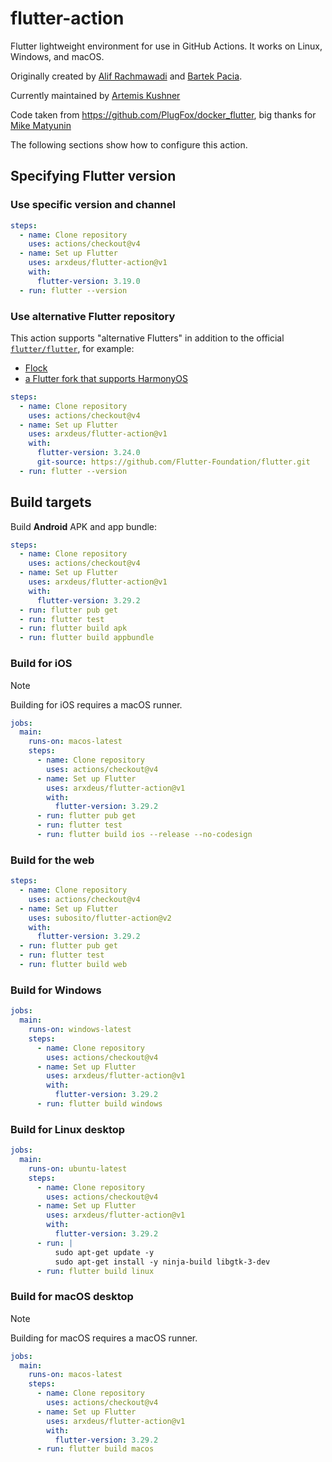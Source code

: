 # flutter-action

Flutter lightweight environment for use in GitHub Actions. It works on Linux, Windows, and
macOS.

Originally created by [Alif Rachmawadi] and [Bartek Pacia].

Currently maintained by [Artemis Kushner](https://github.com/arxdeus)

Code taken from https://github.com/PlugFox/docker_flutter, big thanks for [Mike Matyunin](https://github.com/plugfox)

The following sections show how to configure this action.

## Specifying Flutter version

### Use specific version and channel

```yaml
steps:
  - name: Clone repository
    uses: actions/checkout@v4
  - name: Set up Flutter
    uses: arxdeus/flutter-action@v1
    with:
      flutter-version: 3.19.0
  - run: flutter --version
```

### Use alternative Flutter repository

This action supports "alternative Flutters" in addition to the official
[`flutter/flutter`](https://github.com/flutter/flutter), for example:
- [Flock](https://github.com/Flutter-Foundation/flutter.git)
- [a Flutter fork that supports
  HarmonyOS](https://gitee.com/harmonycommando_flutter/flutter.git)

```yaml
steps:
  - name: Clone repository
    uses: actions/checkout@v4
  - name: Set up Flutter
    uses: arxdeus/flutter-action@v1
    with:
      flutter-version: 3.24.0
      git-source: https://github.com/Flutter-Foundation/flutter.git
  - run: flutter --version
```


## Build targets

Build **Android** APK and app bundle:

```yaml
steps:
  - name: Clone repository
    uses: actions/checkout@v4
  - name: Set up Flutter
    uses: arxdeus/flutter-action@v1
    with:
      flutter-version: 3.29.2
  - run: flutter pub get
  - run: flutter test
  - run: flutter build apk
  - run: flutter build appbundle
```

### Build for iOS

> [!NOTE]
>
> Building for iOS requires a macOS runner.

```yaml
jobs:
  main:
    runs-on: macos-latest
    steps:
      - name: Clone repository
        uses: actions/checkout@v4
      - name: Set up Flutter
        uses: arxdeus/flutter-action@v1
        with:
          flutter-version: 3.29.2
      - run: flutter pub get
      - run: flutter test
      - run: flutter build ios --release --no-codesign
```

### Build for the web

```yaml
steps:
  - name: Clone repository
    uses: actions/checkout@v4
  - name: Set up Flutter
    uses: subosito/flutter-action@v2
    with:
      flutter-version: 3.29.2
  - run: flutter pub get
  - run: flutter test
  - run: flutter build web
```

### Build for Windows

```yaml
jobs:
  main:
    runs-on: windows-latest
    steps:
      - name: Clone repository
        uses: actions/checkout@v4
      - name: Set up Flutter
        uses: arxdeus/flutter-action@v1
        with:
          flutter-version: 3.29.2
      - run: flutter build windows
```

### Build for Linux desktop

```yaml
jobs:
  main:
    runs-on: ubuntu-latest
    steps:
      - name: Clone repository
        uses: actions/checkout@v4
      - name: Set up Flutter
        uses: arxdeus/flutter-action@v1
        with:
          flutter-version: 3.29.2
      - run: |
          sudo apt-get update -y
          sudo apt-get install -y ninja-build libgtk-3-dev
      - run: flutter build linux
```

### Build for macOS desktop

> [!NOTE]
>
> Building for macOS requires a macOS runner.

```yaml
jobs:
  main:
    runs-on: macos-latest
    steps:
      - name: Clone repository
        uses: actions/checkout@v4
      - name: Set up Flutter
        uses: arxdeus/flutter-action@v1
        with:
          flutter-version: 3.29.2
      - run: flutter build macos
```

[Alif Rachmawadi]: https://github.com/subosito
[Bartek Pacia]: https://github.com/bartekpacia
[Artemis Kushner]: https://github.com/arxdeus
[Mike Matyunin]: https://github.com/plugfox
